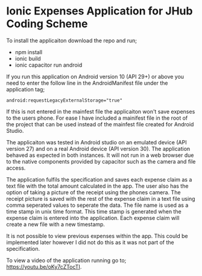 # Ionic Expenses Application for JHub Coding Scheme
 
 To install the applicaiton download the repo and run;
 
  - npm install
  - ionic build
  - ionic capacitor run android

If you run this application on Android version 10 (API 29+) or above you need to enter the follow line in the AndroidManifest file under the application tag;

    android:requestLegacyExternalStorage="true"
    
If this is not entered in the mainfest file the applicaiton won't save expenses to the users phone. For ease I have included a mainifest file in the root of the project that can be used instead of the mainfest file created for Android Studio.

The applicaiton was tested in Android studio on an emulated device (API version 27) and on a real Android device (API version 30). The application behaved as expected in both instances. It will not run in a web browser due to the native components provided by capacitor such as the camera and file access.

The application fulfils the specification and saves each expense claim as a text file with the total amount calculated in the app. The user also has the option of taking a picture of the receipt using the phones camera. The receipt picture is saved with the rest of the expense claim in a text file using comma seperated values to seperate the data. The file name is used as a time stamp in unix time format. This time stamp is generated when the expense claim is entered into the application. Each expense claim will create a new file with a new timestamp.

It is not possible to view previous expenses within the app. This could be implemented later however I did not do this as it was not part of the specification.

To view a video of the application running go to; https://youtu.be/oKy7cZTocTI.
